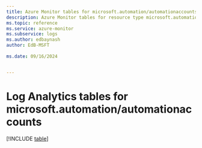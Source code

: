 ```yaml
---
title: Azure Monitor tables for microsoft.automation/automationaccounts
description: Azure Monitor tables for resource type microsoft.automation/automationaccounts
ms.topic: reference
ms.service: azure-monitor
ms.subservice: logs
ms.author: edbaynash
author: EdB-MSFT
   
ms.date: 09/16/2024


---
```


# Log Analytics tables for microsoft.automation/automationaccounts  

[!INCLUDE [table](~/reusable-content/ce-skilling/azure/includes/azure-monitor/reference/tables/microsoft-automation_automationaccounts-include.md)]

